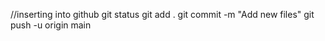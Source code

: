 
//inserting into github
git status
git add .
git commit -m "Add new files"
git push -u origin main

